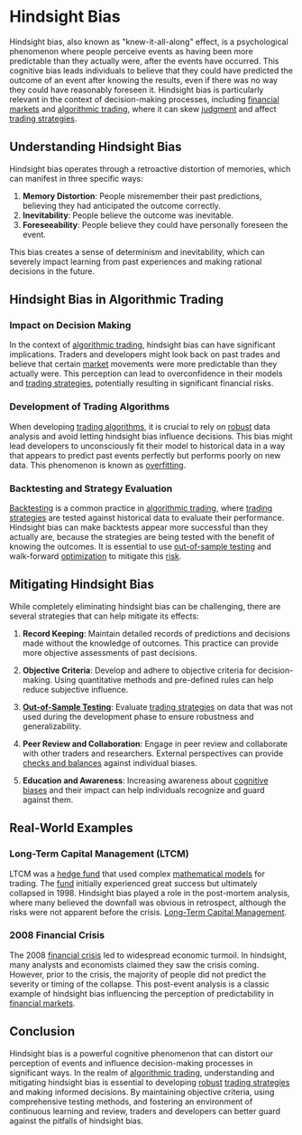 # Hindsight Bias

Hindsight bias, also known as "knew-it-all-along" effect, is a psychological phenomenon where people perceive events as having been more predictable than they actually were, after the events have occurred. This cognitive bias leads individuals to believe that they could have predicted the outcome of an event after knowing the results, even if there was no way they could have reasonably foreseen it. Hindsight bias is particularly relevant in the context of decision-making processes, including [financial markets](../f/financial_market.md) and [algorithmic trading](../a/accountability.md), where it can skew [judgment](../j/judgment.md) and affect [trading strategies](../t/trading_strategies.md).

## Understanding Hindsight Bias

Hindsight bias operates through a retroactive distortion of memories, which can manifest in three specific ways:

1. **Memory Distortion**: People misremember their past predictions, believing they had anticipated the outcome correctly.
2. **Inevitability**: People believe the outcome was inevitable.
3. **Foreseeability**: People believe they could have personally foreseen the event.

This bias creates a sense of determinism and inevitability, which can severely impact learning from past experiences and making rational decisions in the future.

## Hindsight Bias in Algorithmic Trading

### Impact on Decision Making

In the context of [algorithmic trading](../a/accountability.md), hindsight bias can have significant implications. Traders and developers might look back on past trades and believe that certain [market](../m/market.md) movements were more predictable than they actually were. This perception can lead to overconfidence in their models and [trading strategies](../t/trading_strategies.md), potentially resulting in significant financial risks.

### Development of Trading Algorithms

When developing [trading algorithms](../t/trading_algorithms.md), it is crucial to rely on [robust](../r/robust.md) data analysis and avoid letting hindsight bias influence decisions. This bias might lead developers to unconsciously fit their model to historical data in a way that appears to predict past events perfectly but performs poorly on new data. This phenomenon is known as [overfitting](../o/overfitting.md).

### Backtesting and Strategy Evaluation

[Backtesting](../b/backtesting.md) is a common practice in [algorithmic trading](../a/accountability.md), where [trading strategies](../t/trading_strategies.md) are tested against historical data to evaluate their performance. Hindsight bias can make backtests appear more successful than they actually are, because the strategies are being tested with the benefit of knowing the outcomes. It is essential to use [out-of-sample testing](../o/out-of-sample_testing.md) and walk-forward [optimization](../o/optimization.md) to mitigate this [risk](../r/risk.md).

## Mitigating Hindsight Bias

While completely eliminating hindsight bias can be challenging, there are several strategies that can help mitigate its effects:

1. **Record Keeping**: Maintain detailed records of predictions and decisions made without the knowledge of outcomes. This practice can provide more objective assessments of past decisions.
   
2. **Objective Criteria**: Develop and adhere to objective criteria for decision-making. Using quantitative methods and pre-defined rules can help reduce subjective influence.

3. **[Out-of-Sample Testing](../o/out-of-sample_testing.md)**: Evaluate [trading strategies](../t/trading_strategies.md) on data that was not used during the development phase to ensure robustness and generalizability.

4. **Peer Review and Collaboration**: Engage in peer review and collaborate with other traders and researchers. External perspectives can provide [checks and balances](../c/checks_and_balances.md) against individual biases.

5. **Education and Awareness**: Increasing awareness about [cognitive biases](../c/cognitive_biases_in_trading.md) and their impact can help individuals recognize and guard against them.

## Real-World Examples

### Long-Term Capital Management (LTCM)

LTCM was a [hedge fund](../h/hedge_fund.md) that used complex [mathematical models](../m/mathematical_models_in_trading.md) for trading. The [fund](../f/fund.md) initially experienced great success but ultimately collapsed in 1998. Hindsight bias played a role in the post-mortem analysis, where many believed the downfall was obvious in retrospect, although the risks were not apparent before the crisis. [Long-Term Capital Management](https://www.investopedia.com/terms/l/ltcm.asp).

### 2008 Financial Crisis

The 2008 [financial crisis](../f/financial_crisis.md) led to widespread economic turmoil. In hindsight, many analysts and economists claimed they saw the crisis coming. However, prior to the crisis, the majority of people did not predict the severity or timing of the collapse. This post-event analysis is a classic example of hindsight bias influencing the perception of predictability in [financial markets](../f/financial_market.md).

## Conclusion

Hindsight bias is a powerful cognitive phenomenon that can distort our perception of events and influence decision-making processes in significant ways. In the realm of [algorithmic trading](../a/accountability.md), understanding and mitigating hindsight bias is essential to developing [robust](../r/robust.md) [trading strategies](../t/trading_strategies.md) and making informed decisions. By maintaining objective criteria, using comprehensive testing methods, and fostering an environment of continuous learning and review, traders and developers can better guard against the pitfalls of hindsight bias.